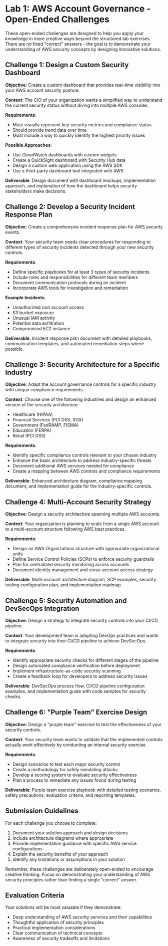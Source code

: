 # Lab 1: AWS Account Governance - Open-Ended Challenges

These open-ended challenges are designed to help you apply your knowledge in more creative ways beyond the structured lab exercises. There are no fixed "correct" answers - the goal is to demonstrate your understanding of AWS security concepts by designing innovative solutions.

## Challenge 1: Design a Custom Security Dashboard

**Objective**: Create a custom dashboard that provides real-time visibility into your AWS account security posture.

**Context**: The CIO of your organization wants a simplified way to understand the current security status without diving into multiple AWS consoles.

**Requirements**:
- Must visually represent key security metrics and compliance status
- Should provide trend data over time
- Must include a way to quickly identify the highest priority issues

**Possible Approaches**:
- Use CloudWatch dashboards with custom widgets
- Create a QuickSight dashboard with Security Hub data
- Design a custom web application using the AWS SDK
- Use a third-party dashboard tool integrated with AWS

**Deliverable**: 
Design document with dashboard mockups, implementation approach, and explanation of how the dashboard helps security stakeholders make decisions.

## Challenge 2: Develop a Security Incident Response Plan

**Objective**: Create a comprehensive incident response plan for AWS security events.

**Context**: Your security team needs clear procedures for responding to different types of security incidents detected through your new security controls.

**Requirements**:
- Define specific playbooks for at least 3 types of security incidents
- Include roles and responsibilities for different team members
- Document communication protocols during an incident
- Incorporate AWS tools for investigation and remediation

**Example Incidents**:
- Unauthorized root account access
- S3 bucket exposure
- Unusual IAM activity
- Potential data exfiltration
- Compromised EC2 instance

**Deliverable**:
Incident response plan document with detailed playbooks, communication templates, and automated remediation steps where possible.

## Challenge 3: Security Architecture for a Specific Industry

**Objective**: Adapt the account governance controls for a specific industry with unique compliance requirements.

**Context**: Choose one of the following industries and design an enhanced version of the security architecture:
- Healthcare (HIPAA)
- Financial Services (PCI DSS, SOX)
- Government (FedRAMP, FISMA)
- Education (FERPA)
- Retail (PCI DSS)

**Requirements**:
- Identify specific compliance controls relevant to your chosen industry
- Enhance the basic architecture to address industry-specific threats
- Document additional AWS services needed for compliance
- Create a mapping between AWS controls and compliance requirements

**Deliverable**:
Enhanced architecture diagram, compliance mapping document, and implementation guide for the industry-specific controls.

## Challenge 4: Multi-Account Security Strategy

**Objective**: Design a security architecture spanning multiple AWS accounts.

**Context**: Your organization is planning to scale from a single AWS account to a multi-account structure following AWS best practices.

**Requirements**:
- Design an AWS Organizations structure with appropriate organizational units
- Define Service Control Policies (SCPs) to enforce security guardrails
- Plan for centralized security monitoring across accounts
- Document identity management and cross-account access strategy

**Deliverable**:
Multi-account architecture diagram, SCP examples, security tooling configuration plan, and implementation roadmap.

## Challenge 5: Security Automation and DevSecOps Integration

**Objective**: Design a strategy to integrate security controls into your CI/CD pipeline.

**Context**: Your development team is adopting DevOps practices and wants to integrate security into their CI/CD pipeline to achieve DevSecOps.

**Requirements**:
- Identify appropriate security checks for different stages of the pipeline
- Design automated compliance verification before deployment
- Implement infrastructure-as-code security scanning
- Create a feedback loop for developers to address security issues

**Deliverable**:
DevSecOps process flow, CI/CD pipeline configuration examples, and implementation guide with code samples for security checks.

## Challenge 6: "Purple Team" Exercise Design

**Objective**: Design a "purple team" exercise to test the effectiveness of your security controls.

**Context**: Your security team wants to validate that the implemented controls actually work effectively by conducting an internal security exercise.

**Requirements**:
- Design scenarios to test each major security control
- Create a methodology for safely simulating attacks
- Develop a scoring system to evaluate security effectiveness
- Plan a process to remediate any issues found during testing

**Deliverable**:
Purple team exercise playbook with detailed testing scenarios, safety precautions, evaluation criteria, and reporting templates.

## Submission Guidelines

For each challenge you choose to complete:

1. Document your solution approach and design decisions
2. Include architecture diagrams where appropriate
3. Provide implementation guidance with specific AWS service configurations
4. Explain the security benefits of your approach
5. Identify any limitations or assumptions in your solution

Remember, these challenges are deliberately open-ended to encourage creative thinking. Focus on demonstrating your understanding of AWS security principles rather than finding a single "correct" answer.

## Evaluation Criteria

Your solutions will be most valuable if they demonstrate:

- Deep understanding of AWS security services and their capabilities
- Thoughtful application of security principles
- Practical implementation considerations
- Clear communication of technical concepts
- Awareness of security tradeoffs and limitations 